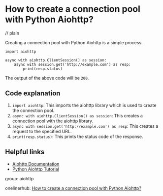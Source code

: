 # How to create a connection pool with Python Aiohttp?
// plain

Creating a connection pool with Python Aiohttp is a simple process.

```
import aiohttp

async with aiohttp.ClientSession() as session:
    async with session.get('http://example.com') as resp:
        print(resp.status)
```

The output of the above code will be `200`.

## Code explanation


1. `import aiohttp`: This imports the aiohttp library which is used to create the connection pool.
2. `async with aiohttp.ClientSession() as session`: This creates a connection pool with the aiohttp library.
3. `async with session.get('http://example.com') as resp`: This creates a request to the specified URL.
4. `print(resp.status)`: This prints the status code of the response.

## Helpful links

- [Aiohttp Documentation](https://docs.aiohttp.org/en/stable/)
- [Python Aiohttp Tutorial](https://realpython.com/async-io-python/)

group: aiohttp

onelinerhub: [How to create a connection pool with Python Aiohttp?](https://onelinerhub.com/python-aiohttp/how-to-create-a-connection-pool-with-python-aiohttp)